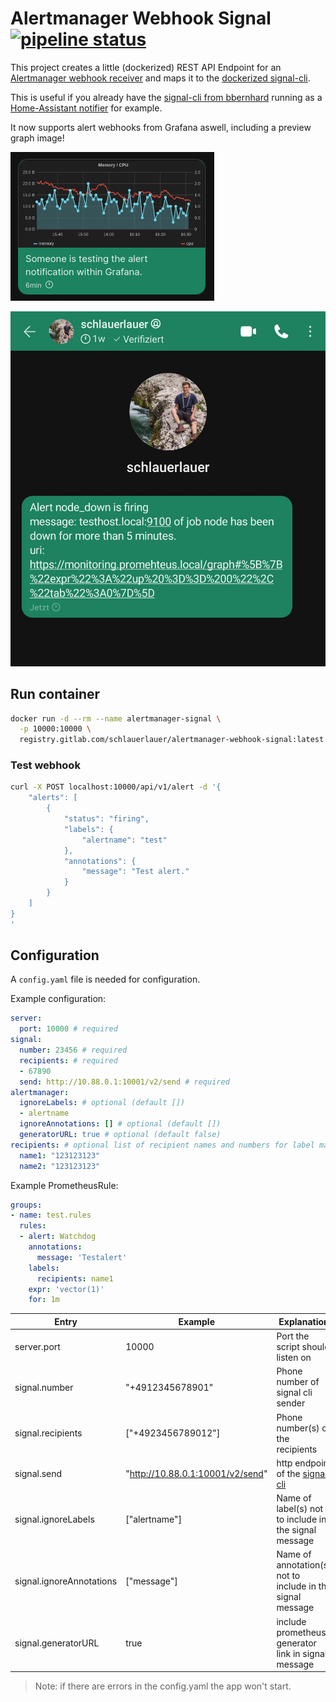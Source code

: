 # Alertmanager Webhook Signal [![pipeline status](https://gitlab.com/schlauerlauer/alertmanager-webhook-signal/badges/main/pipeline.svg)](https://gitlab.com/schlauerlauer/alertmanager-webhook-signal/-/commits/main)

This project creates a little (dockerized) REST API Endpoint for an [Alertmanager webhook receiver](https://prometheus.io/docs/alerting/latest/configuration/#webhook_config)
and maps it to the [dockerized signal-cli](https://github.com/bbernhard/signal-cli-rest-api).

This is useful if you already have the [signal-cli from bbernhard](https://github.com/bbernhard/signal-cli-rest-api) running as a [Home-Assistant notifier](https://www.home-assistant.io/integrations/signal_messenger/) for example.

It now supports alert webhooks from Grafana aswell, including a preview graph image!

![grafana](media/grafana.png)

![alertmanager](media/alertmanager.jpg)

## Run container

```bash
docker run -d --rm --name alertmanager-signal \
  -p 10000:10000 \
  registry.gitlab.com/schlauerlauer/alertmanager-webhook-signal:latest
```

### Test webhook

```bash
curl -X POST localhost:10000/api/v1/alert -d '{
    "alerts": [
        {
            "status": "firing",
            "labels": {
                "alertname": "test"
            },
            "annotations": {
                "message": "Test alert."
            }
        }
    ]
}
'
```

## Configuration

A `config.yaml` file is needed for configuration.

Example configuration:

```yaml
server:
  port: 10000 # required
signal:
  number: 23456 # required
  recipients: # required
  - 67890
  send: http://10.88.0.1:10001/v2/send # required
alertmanager:
  ignoreLabels: # optional (default [])
  - alertname
  ignoreAnnotations: [] # optional (default [])
  generatorURL: true # optional (default false)
recipients: # optional list of recipient names and numbers for label matching
  name1: "123123123"
  name2: "123123123"
```

Example PrometheusRule:

```yaml
groups:
- name: test.rules
  rules:
  - alert: Watchdog
    annotations:
      message: 'Testalert'
    labels:
      recipients: name1
    expr: 'vector(1)'
    for: 1m
```

Entry | Example | Explanation | Required
-|-|-|-
server.port | 10000 | Port the script should listen on | yes
signal.number | "+4912345678901" | Phone number of signal cli sender | yes
signal.recipients | ["+4923456789012"] | Phone number(s) of the recipients | yes
signal.send | "http://10.88.0.1:10001/v2/send" | http endpoint of the [signal cli](https://github.com/bbernhard/signal-cli-rest-api) | yes
signal.ignoreLabels | ["alertname"] | Name of label(s) not to include in the signal message | no
signal.ignoreAnnotations | ["message"] | Name of annotation(s) not to include in the signal message | no
signal.generatorURL | true | include prometheus generator link in signal message | no

> Note: if there are errors in the config.yaml the app won't start.
